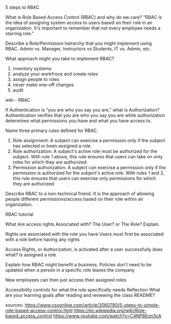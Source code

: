 5 steps to RBAC

What is Role Based Access Control (RBAC) and why do we care?
"RBAC is the idea of assigning system access to users based on their role in an organization. It's important to remember that not every employee needs a starring role."

Describe a Role/Permission heirarchy that you might implement using RBAC.
Admin vs. Manager, Instructors vs Students, IT vs. Admin, etc.

What approach might you take to implement RBAC?

1. inventory systems
2. analyze your workfroce and create roles
3. assign people to roles 
4. never make one-off changes
5. audit 

wiki - RBAC

If Authentication is “you are who you say you are,” what is Authorization? Authentication verifies that you are who you say you are while authorization determines what permissions you have and what you have access to.

Name three primary rules defined for RBAC.
  1. Role assignment: A subject can exercise a permission only if the subject has selected or been assigned a role.
  2. Role authorization: A subject's active role must be authorized for the subject. With rule 1 above, this rule ensures that users can take on only roles for which they are authorized.
  3. Permission authorization: A subject can exercise a permission only if the permission is authorized for the subject's active role. With rules 1 and 2, this rule ensures that users can exercise only permissions for which they are authorized.

Describe RBAC to a non-technical friend.
  It is the approach of allowing people different permissions/access based on their role within an organization.

RBAC tutorial

What Are access rights Associated with? The User? or The Role? Explain.

  Rights are associated with the role you have
  Users must first be associated with a role before having any rights


Access Rights, or Authorization, is activated after a user successfully does what? Is assigned a role

Explain how RBAC might benefit a business.
  Policies don't need to be updated when a person in a specific role leaves the company

  New employees can then just access their assigned roles

  Accessibility controls for what the role specifically needs 
Reflection
What are your learning goals after reading and reviewing the class README?

sources:
https://www.csoonline.com/article/3060780/5-steps-to-simple-role-based-access-control.html
https://en.wikipedia.org/wiki/Role-based_access_control
https://www.youtube.com/watch?v=C4NP8Eon3cA
